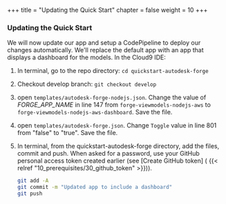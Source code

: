 +++
title = "Updating the Quick Start"
chapter = false
weight = 10
+++

### Updating the Quick Start

We will now update our app and setup a CodePipeline to deploy our changes automatically. We'll replace the default app with an app that displays a dashboard for the models. In the Cloud9 IDE:

1. In terminal, go to the repo directory: `cd quickstart-autodesk-forge`
2. Checkout develop branch: `git checkout develop`
3. open `templates/autodesk-forge-nodejs.json`. Change the value of *FORGE_APP_NAME* in line 147 from `forge-viewmodels-nodejs-aws` to `forge-viewmodels-nodejs-aws-dashboard`. Save the file.
4. open `templates/autodesk-forge.json`. Change `Toggle` value in line 801 from "false" to "true". Save the file.
5. In terminal, from the quickstart-autodesk-forge directory, add the files, commit and push. When asked for a password, use your GitHub personal access token created earlier (see [Create GitHub token] ( {{< relref "10_prerequisites/30_github_token" >}})).
           
    ```bash
    git add -A
    git commit -m "Updated app to include a dashboard"
    git push
    ```